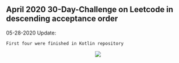 ## April 2020 30-Day-Challenge on Leetcode in descending acceptance order

05-28-2020 Update:

```First four were finished in Kotlin repository```
<p align="center">
<img src="https://github.com/taesookim0412/PythonAlgorithms/blob/master/2020/05/LeetCode/April30DayChallengePreFin.png?raw=true">
</p>

